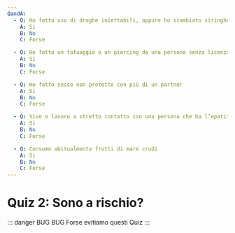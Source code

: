 ```yaml
---
QandA:
  - Q: Ho fatto uso di droghe iniettabili, oppure ho scambiato siringhe, oppure ho ricevuto trattamenti cosmetici o medici in condizioni igieniche non sicure
    A: Si
    B: No
    C: Forse

  - Q: Ho fatto un tatuaggio o un piercing da una persona senza licenza professionale
    A: Si
    B: No
    C: Forse

  - Q: Ho fatto sesso non protetto con più di un partner
    A: Si
    B: No
    C: Forse

  - Q: Vivo o lavoro a stretto contatto con una persona che ha l’epatite B o C
    A: Si
    B: No
    C: Forse

  - Q: Consumo abitualmente frutti di mare crudi
    A: Si
    B: No
    C: Forse
---
```


# Quiz 2: Sono a rischio?

::: danger BUG BUG
Forse evitiamo questi Quiz
:::
